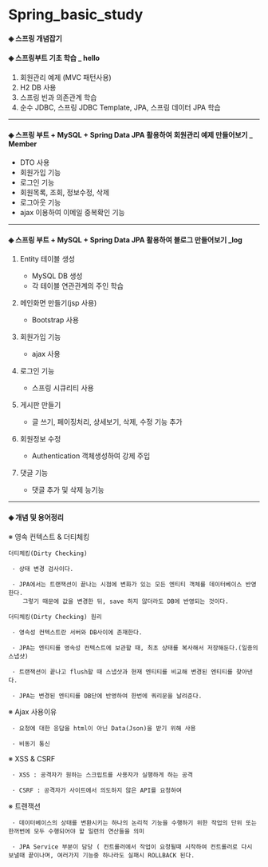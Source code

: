 # Spring_basic_study

#### ◈ 스프링 개념잡기

#### ◈ 스프링부트 기초 학습 _ hello
 1. 회원관리 예제 (MVC 패턴사용)
 2. H2 DB 사용
 3. 스프링 빈과 의존관계 학습
 4. 순수 JDBC, 스프링 JDBC Template, JPA, 스프링 데이터 JPA 학습
 
 -------------------------------------
 
 #### ◈ 스프링 부트 + MySQL + Spring Data JPA 활용하여 회원관리 예제 만들어보기 _ Member
 - DTO 사용
 - 회원가입 기능
 - 로그인 기능
 - 회원목록, 조회, 정보수정, 삭제
 - 로그아웃 기능
 - ajax 이용하여 이메일 중복확인 기능
 
 -------------------------------------
 
 #### ◈ 스프링 부트 + MySQL + Spring Data JPA 활용하여 블로그 만들어보기 _log   
 
 1. Entity 테이블 생성
    - MySQL DB 생성
    - 각 테이블 연관관계의 주인 학습
 
 2. 메인화면 만들기(jsp 사용)
    - Bootstrap  사용
 
 3. 회원가입 기능
    - ajax 사용
  
 4. 로그인 기능
     - 스프링 시큐리티 사용
     
 5. 게시판 만들기
     - 글 쓰기, 페이징처리, 상세보기, 삭제, 수정 기능 추가

 6. 회원정보 수정
     - Authentication 객체생성하여 강제 주입
     
 7. 댓글 기능
     - 댓글 추가 및 삭제 능기능
 
 ------------------------------------
 
  #### ◈ 개념 및 용어정리
 ※ 영속 컨텍스트 & 더티체킹
 
    더티체킹(Dirty Checking)
  
     · 상태 변경 검사이다. 

     · JPA에서는 트랜잭션이 끝나는 시점에 변화가 있는 모든 엔티티 객체를 데이터베이스 반영한다. 
        그렇기 때문에 값을 변경한 뒤, save 하지 않더라도 DB에 반영되는 것이다.

    더티체킹(Dirty Checking) 원리
  
     · 영속성 컨텍스트란 서버와 DB사이에 존재한다.
     
     · JPA는 엔티티를 영속성 컨텍스트에 보관할 때, 최초 상태를 복사해서 저장해둔다.(일종의 스냅샷)
     
     · 트랜잭션이 끝나고 flush할 때 스냅샷과 현재 엔티티를 비교해 변경된 엔티티를 찾아낸다.
     
     · JPA는 변경된 엔티티를 DB단에 반영하여 한번에 쿼리문을 날려준다.
    
  ※ Ajax 사용이유
  
     · 요청에 대한 응답을 html이 아닌 Data(Json)을 받기 위해 사용
     
     · 비동기 통신
    
  ※ XSS & CSRF
  
     · XSS : 공격자가 원하는 스크립트를 사용자가 실행하게 하는 공격
     
     · CSRF : 공격자가 사이트에서 의도하지 않은 API를 요청하여
   
  ※ 트랜잭션
  
     · 데이터베이스의 상태를 변환시키는 하나의 논리적 기능을 수행하기 위한 작업의 단위 또는 한꺼번에 모두 수행되어야 할 일련의 연산들을 의미
     
     · JPA Service 부분이 담당 ( 컨트롤러에서 작업이 요청될때 시작하여 컨트롤러로 다시 보낼때 끝이나며, 여러가지 기능중 하나라도 실패시 ROLLBACK 된다.
    
  
 
 
